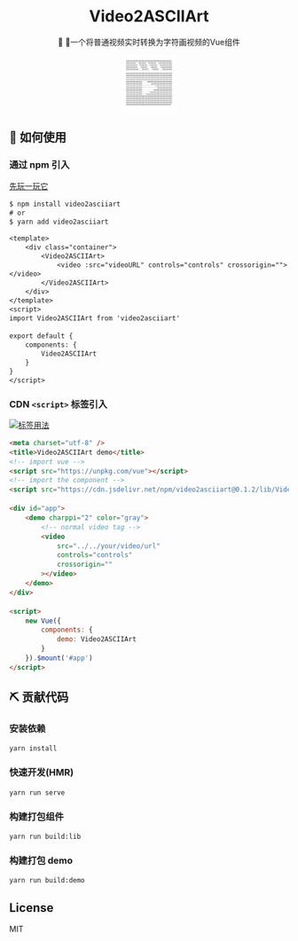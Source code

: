 <h1 align="center">Video2ASCIIArt</h1>
<p align="center">🎥 🎨一个将普通视频实时转换为字符画视频的Vue组件</p>

<div align=center><img src="https://raw.githubusercontent.com/OfficialYoungX/Video2ASCIIArt/master/src/assets/logo.png" width="100px"/></div>

## 📒 如何使用

### 通过 npm 引入

[先玩一玩它](https://officialyoungx.github.io/Video2ASCIIArt/dist/)

```shell
$ npm install video2asciiart
# or
$ yarn add video2asciiart
```

```vue
<template>
    <div class="container">
        <Video2ASCIIArt>
            <video :src="videoURL" controls="controls" crossorigin=""></video>
        </Video2ASCIIArt>
    </div>
</template>
<script>
import Video2ASCIIArt from 'video2asciiart'

export default {
    components: {
        Video2ASCIIArt
    }
}
</script>
```

### CDN `<script>` 标签引入

[![标签用法](https://codesandbox.io/static/img/play-codesandbox.svg)](https://codesandbox.io/s/static-rnxe4?fontsize=14)

```html
<meta charset="utf-8" />
<title>Video2ASCIIArt demo</title>
<!-- import vue -->
<script src="https://unpkg.com/vue"></script>
<!-- import the component -->
<script src="https://cdn.jsdelivr.net/npm/video2asciiart@0.1.2/lib/Video2ASCIIArt.umd.js"></script>

<div id="app">
    <demo charppi="2" color="gray">
        <!-- normal video tag -->
        <video
            src="../../your/video/url"
            controls="controls"
            crossorigin=""
        ></video>
    </demo>
</div>

<script>
    new Vue({
        components: {
            demo: Video2ASCIIArt
        }
    }).$mount('#app')
</script>
```

## ⛏️ 贡献代码

### 安装依赖

```
yarn install
```

### 快速开发(HMR)

```
yarn run serve
```

### 构建打包组件

```
yarn run build:lib
```

### 构建打包 demo

```
yarn run build:demo
```

## License

MIT
